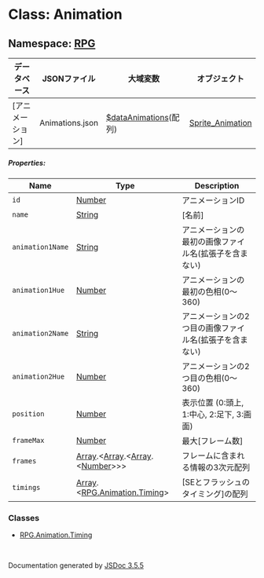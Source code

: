 # Class: Animation

## Namespace: [RPG](RPG.md)

| データベース| JSONファイル | 大域変数 | オブジェクト |
| --- | --- | --- | --- |
| [アニメーション] | Animations.json | [$dataAnimations](global.md#dataanimations-arrayrpganimation)(配列) | [Sprite_Animation](Sprite_Animation.md) |

##### Properties:

| Name | Type | Description |
| --- | --- | --- |
| `id` | [Number](Number.md) | アニメーションID |
| `name` | [String](String.md) | [名前] |
| `animation1Name` | [String](String.md) | アニメーションの最初の画像ファイル名(拡張子を含まない) |
| `animation1Hue` | [Number](Number.md) | アニメーションの最初の色相(0〜360) |
| `animation2Name` | [String](String.md) | アニメーションの2つ目の画像ファイル名(拡張子を含まない) |
| `animation2Hue` | [Number](Number.md) | アニメーションの2つ目の色相(0〜360) |
| `position` | [Number](Number.md) | 表示位置 (0:頭上, 1:中心, 2:足下, 3:画面) |
| `frameMax` | [Number](Number.md) | 最大[フレーム数] |
| `frames` | [Array](Array.md).<[Array](Array.md).<[Array](Array.md).<[Number](Number.md)>>> | フレームに含まれる情報の3次元配列 |
| `timings` | [Array](Array.md).<[RPG.Animation.Timing](RPG.Animation.Timing.md)> | [SEとフラッシュのタイミング]の配列 |

### Classes

* [RPG.Animation.Timing](RPG.Animation.Timing.md)
 <br>

  Documentation generated by [JSDoc 3.5.5](https://github.com/jsdoc3/jsdoc)
